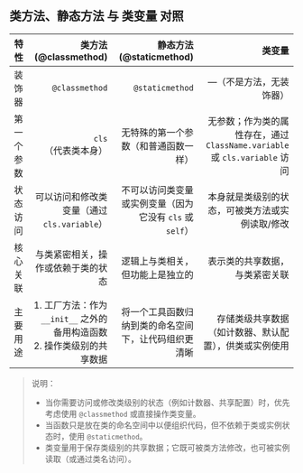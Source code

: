 ## 类方法、静态方法 与 类变量 对照

| 特性 | 类方法 (@classmethod) | 静态方法 (@staticmethod) | 类变量 |
|---|---:|---:|---:|
| 装饰器 | `@classmethod` | `@staticmethod` | —（不是方法，无装饰器） |
| 第一个参数 | `cls`（代表类本身） | 无特殊的第一个参数（和普通函数一样） | 无参数；作为类的属性存在，通过 `ClassName.variable` 或 `cls.variable` 访问 |
| 状态访问 | 可以访问和修改类变量（通过 `cls.variable`） | 不可以访问类变量或实例变量（因为它没有 `cls` 或 `self`） | 本身就是类级别的状态，可被类方法或实例读取/修改 |
| 核心关联 | 与类紧密相关，操作或依赖于类的状态 | 逻辑上与类相关，但功能上是独立的 | 表示类的共享数据，与类紧密关联 |
| 主要用途 | 1. 工厂方法：作为 `__init__` 之外的备用构造函数<br>2. 操作类级别的共享数据 | 将一个工具函数归纳到类的命名空间下，让代码组织更清晰 | 存储类级共享数据（如计数器、默认配置），供类或实例使用 |

> 说明：
>
> - 当你需要访问或修改类级别的状态（例如计数器、共享配置）时，优先考虑使用 `@classmethod` 或直接操作类变量。
> - 当函数只是放在类的命名空间中以便组织代码，但不依赖于类或实例状态时，使用 `@staticmethod`。
> - 类变量用于保存类级别的共享数据；它既可被类方法修改，也可被实例读取（或通过类名访问）。




